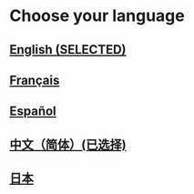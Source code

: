 # Choose your language
## [English (SELECTED)](https://squibbywastaken.gq)
## [Français](https://squibbywastaken.gq/fr/indice.html)
## [Español](https://squibbywastaken.gq/es/indice.html)
## [中文（简体）(已选择)](https://squibbywastaken.gq/zh/indexzh.html)
## [日本](https://squibbywastaken.gq/jp/indexjp.html)